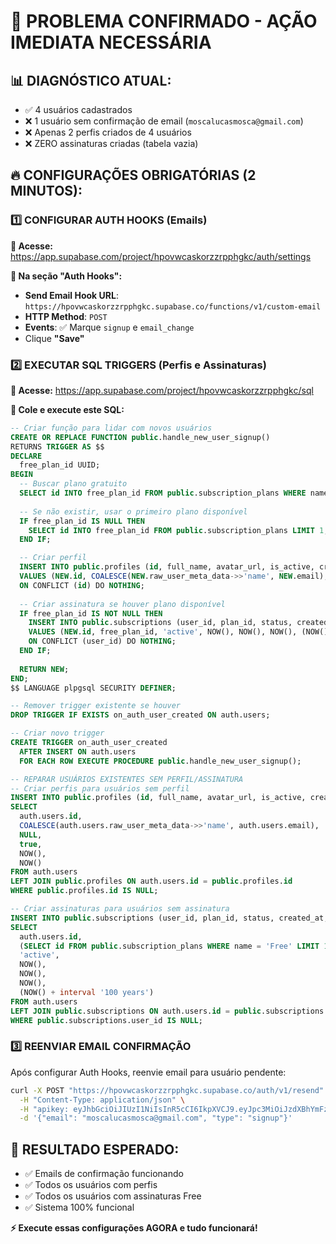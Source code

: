 # 🚨 PROBLEMA CONFIRMADO - AÇÃO IMEDIATA NECESSÁRIA

## 📊 DIAGNÓSTICO ATUAL:
- ✅ 4 usuários cadastrados
- ❌ 1 usuário sem confirmação de email (`moscalucasmosca@gmail.com`)
- ❌ Apenas 2 perfis criados de 4 usuários
- ❌ ZERO assinaturas criadas (tabela vazia)

## 🔥 CONFIGURAÇÕES OBRIGATÓRIAS (2 MINUTOS):

### 1️⃣ CONFIGURAR AUTH HOOKS (Emails)

**📍 Acesse:** https://app.supabase.com/project/hpovwcaskorzzrpphgkc/auth/settings

**📧 Na seção "Auth Hooks":**
- **Send Email Hook URL**: `https://hpovwcaskorzzrpphgkc.supabase.co/functions/v1/custom-email`
- **HTTP Method**: `POST`
- **Events**: ✅ Marque `signup` e `email_change`
- Clique **"Save"**

### 2️⃣ EXECUTAR SQL TRIGGERS (Perfis e Assinaturas)

**📍 Acesse:** https://app.supabase.com/project/hpovwcaskorzzrpphgkc/sql

**📝 Cole e execute este SQL:**

```sql
-- Criar função para lidar com novos usuários
CREATE OR REPLACE FUNCTION public.handle_new_user_signup()
RETURNS TRIGGER AS $$
DECLARE
  free_plan_id UUID;
BEGIN
  -- Buscar plano gratuito
  SELECT id INTO free_plan_id FROM public.subscription_plans WHERE name = 'Free' LIMIT 1;
  
  -- Se não existir, usar o primeiro plano disponível
  IF free_plan_id IS NULL THEN
    SELECT id INTO free_plan_id FROM public.subscription_plans LIMIT 1;
  END IF;

  -- Criar perfil
  INSERT INTO public.profiles (id, full_name, avatar_url, is_active, created_at, updated_at)
  VALUES (NEW.id, COALESCE(NEW.raw_user_meta_data->>'name', NEW.email), NULL, true, NOW(), NOW())
  ON CONFLICT (id) DO NOTHING;
  
  -- Criar assinatura se houver plano disponível
  IF free_plan_id IS NOT NULL THEN
    INSERT INTO public.subscriptions (user_id, plan_id, status, created_at, updated_at, current_period_start, current_period_end)
    VALUES (NEW.id, free_plan_id, 'active', NOW(), NOW(), NOW(), (NOW() + interval '100 years'))
    ON CONFLICT (user_id) DO NOTHING;
  END IF;
  
  RETURN NEW;
END;
$$ LANGUAGE plpgsql SECURITY DEFINER;

-- Remover trigger existente se houver
DROP TRIGGER IF EXISTS on_auth_user_created ON auth.users;

-- Criar novo trigger
CREATE TRIGGER on_auth_user_created
  AFTER INSERT ON auth.users
  FOR EACH ROW EXECUTE PROCEDURE public.handle_new_user_signup();

-- REPARAR USUÁRIOS EXISTENTES SEM PERFIL/ASSINATURA
-- Criar perfis para usuários sem perfil
INSERT INTO public.profiles (id, full_name, avatar_url, is_active, created_at, updated_at)
SELECT 
  auth.users.id,
  COALESCE(auth.users.raw_user_meta_data->>'name', auth.users.email),
  NULL,
  true,
  NOW(),
  NOW()
FROM auth.users
LEFT JOIN public.profiles ON auth.users.id = public.profiles.id
WHERE public.profiles.id IS NULL;

-- Criar assinaturas para usuários sem assinatura
INSERT INTO public.subscriptions (user_id, plan_id, status, created_at, updated_at, current_period_start, current_period_end)
SELECT 
  auth.users.id,
  (SELECT id FROM public.subscription_plans WHERE name = 'Free' LIMIT 1),
  'active',
  NOW(),
  NOW(),
  NOW(),
  (NOW() + interval '100 years')
FROM auth.users
LEFT JOIN public.subscriptions ON auth.users.id = public.subscriptions.user_id
WHERE public.subscriptions.user_id IS NULL;
```

### 3️⃣ REENVIAR EMAIL CONFIRMAÇÃO

Após configurar Auth Hooks, reenvie email para usuário pendente:

```bash
curl -X POST "https://hpovwcaskorzzrpphgkc.supabase.co/auth/v1/resend" \
  -H "Content-Type: application/json" \
  -H "apikey: eyJhbGciOiJIUzI1NiIsInR5cCI6IkpXVCJ9.eyJpc3MiOiJzdXBhYmFzZSIsInJlZiI6Imhwb3Z3Y2Fza29yenpycHBoZ2tjIiwicm9sZSI6ImFub24iLCJpYXQiOjE3NDc4MjYzODYsImV4cCI6MjA2MzQwMjM4Nn0.PcOQzSbU5aH8X8gQbFZBpJzKwU7E-wUJ_YQa0VLgTRo" \
  -d '{"email": "moscalucasmosca@gmail.com", "type": "signup"}'
```

## 🎯 RESULTADO ESPERADO:
- ✅ Emails de confirmação funcionando
- ✅ Todos os usuários com perfis
- ✅ Todos os usuários com assinaturas Free
- ✅ Sistema 100% funcional

**⚡ Execute essas configurações AGORA e tudo funcionará!**
